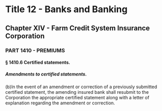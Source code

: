 
# Title 12 - Banks and Banking
## Chapter XIV - Farm Credit System Insurance Corporation
### PART 1410 - PREMIUMS
#### § 1410.6 Certified statements.
##### Amendments to certified statements.

(b)In the event of an amendment or correction of a previously submitted certified statement, the amending insured bank shall resubmit to the Corporation the appropriate certified statement along with a letter of explanation regarding the amendment or correction.
